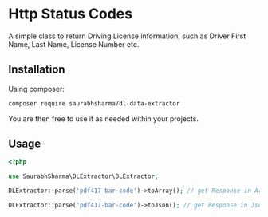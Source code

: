 # Http Status Codes

A simple class to return Driving License information, such as Driver First Name, Last Name, License Number etc.

## Installation

Using composer:

```bash
composer require saurabhsharma/dl-data-extractor
```

You are then free to use it as needed within your projects.

## Usage

```php
<?php

use SaurabhSharma\DLExtractor\DLExtractor;

DLExtractor::parse('pdf417-bar-code')->toArray(); // get Response in Array

DLExtractor::parse('pdf417-bar-code')->toJson(); // get Response in Json String

```
